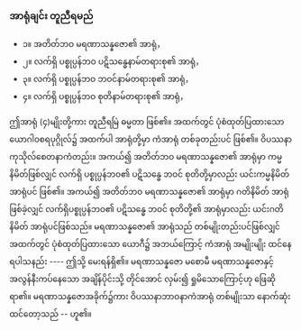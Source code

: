 ### အာရုံချင်း တူညီရမည်

- ၁။ အတိတ်ဘဝ မရဏာသန္နဇော၏ အာရုံ，
- ၂။ လက်ရှိ ပစ္စုပ္ပန်ဘဝ ပဋိသန္ဓေနာမ်တရားစု၏ အာရုံ，
- ၃။ လက်ရှိ ပစ္စုပ္ပန်ဘဝ ဘဝင်နာမ်တရားစု၏ အာရုံ，
- ၄။ လက်ရှိ ပစ္စုပ္ပန်ဘဝ စုတိနာမ်တရားစု၏ အာရုံ，

ဤအာရုံ (၄)မျိုးတို့ကား တူညီရမြဲ ဓမ္မတာ ဖြစ်၏။ 
အထက်တွင် ပုံစံထုတ်ပြထားသော ယောဂါဝစရပုဂ္ဂိုလ်၌ အထက်ပါ အာရုံတို့မှာ ကံအာရုံ တစ်ခုတည်းပင် ဖြစ်၏။ 
ဝိပဿနာ ကုသိုလ်စေတနာကံတည်း။ 
အကယ်၍ အတိတ်ဘဝ မရဏာသန္နဇော၏ အာရုံမှာ ကမ္မနိမိတ်ဖြစ်လျှင် လက်ရှိ ပစ္စုပ္ပန်ဘဝ၏ ပဋိသန္ဓေ ဘဝင် စုတိတို့မှာလည်း ယင်းကမ္မနိမိတ်အာရုံပင် ဖြစ်၏။ 
အကယ်၍ အတိတ်ဘဝ မရဏာသန္နဇော၏ အာရုံမှာ ဂတိနိမိတ် အာရုံဖြစ်ခဲ့လျှင် လက်ရှိပစ္စုပ္ပန်ဘဝ၏ ပဋိသန္ဓေ ဘဝင် စုတိတို့၏ အာရုံမှာလည်း ယင်းဂတိနိမိတ် အာရုံပင်ဖြစ်သည်။ 
မရဏာသန္နဇော၏ အာရုံသည် တစ်မျိုးတည်းပင်ဖြစ်လျှင် အထက်တွင် ပုံစံထုတ်ပြထားသော ယောဂီ၌ အဘယ်ကြောင့် ကံအာရုံ အမျိုးမျိုး ထင်နေရပါသနည်း ---- ဤသို့ မေးရန်ရှိ၏။ 
မရဏာသန္နဇော မစောမီ မရဏာသန္နဇောနှင့် အလွန်နီးကပ်နေသော အချိန်ပိုင်းသို့ တိုင်အောင် လှမ်း၍ ရှုမိသောကြောင့်ဟု ဖြေဆိုရာ၏။ 
မရဏာသန္နဇောအခိုက်၌ကား ဝိပဿနာဘာဝနာကံအာရုံ တစ်မျိုးသာ နောက်ဆုံးထင်တော့သည် -- ဟူ၏။